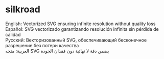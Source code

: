 # silkroad
  English: Vectorized SVG ensuring infinite resolution without quality loss <br>
  Español: SVG vectorizado garantizando resolución infinita sin pérdida de calidad <br>
  Русский: Векторизованный SVG, обеспечивающий бесконечное разрешение без потери качества <br>
العربية: متجه SVG يضمن دقة لا نهائية دون فقدان الجودة <br>

